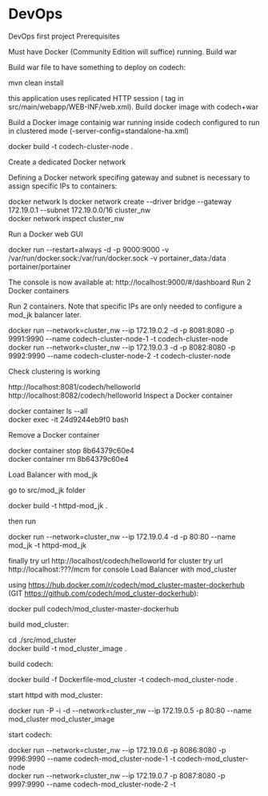 # DevOps
DevOps first project
Prerequisites

Must have Docker (Community Edition will suffice) running.
Build war

Build war file to have something to deploy on codech:

mvn clean install

this application uses replicated HTTP session (<distributable/> tag in src/main/webapp/WEB-INF/web.xml).
Build docker image with codech+war

Build a Docker image containig war running inside codech configured to run in clustered mode (-server-config=standalone-ha.xml)

docker build -t codech-cluster-node .

Create a dedicated Docker network

Defining a Docker network specifing gateway and subnet is necessary to assign specific IPs to containers:

docker network ls 
docker network create --driver bridge --gateway 172.19.0.1 --subnet 172.19.0.0/16 cluster_nw  
docker network inspect cluster_nw  

Run a Docker web GUI

docker run --restart=always -d -p 9000:9000 -v /var/run/docker.sock:/var/run/docker.sock -v portainer_data:/data portainer/portainer  

The console is now available at: http://localhost:9000/#/dashboard
Run 2 Docker containers

Run 2 containers.
Note that specific IPs are only needed to configure a mod_jk balancer later.

docker run --network=cluster_nw --ip 172.19.0.2 -d -p 8081:8080 -p 9991:9990 --name codech-cluster-node-1 -t codech-cluster-node  
docker run --network=cluster_nw --ip 172.19.0.3 -d -p 8082:8080 -p 9992:9990 --name codech-cluster-node-2 -t codech-cluster-node

Check clustering is working

http://localhost:8081/codech/helloworld
http://localhost:8082/codech/helloworld
Inspect a Docker container

docker container ls --all  
docker exec -it 24d9244eb9f0 bash

Remove a Docker container

docker container stop 8b64379c60e4  
docker container rm 8b64379c60e4

Load Balancer with mod_jk

go to src/mod_jk folder

docker build -t httpd-mod_jk .

then run

docker run --network=cluster_nw --ip 172.19.0.4 -d -p 80:80 --name mod_jk -t httpd-mod_jk

finally try url http://localhost/codech/helloworld for cluster try url http://localhost:???/mcm for console
Load Balancer with mod_cluster

using https://hub.docker.com/r/codech/mod_cluster-master-dockerhub (GIT https://github.com/codech/mod_cluster-dockerhub):

docker pull codech/mod_cluster-master-dockerhub

build mod_cluster:

cd ./src/mod_cluster  
docker build -t mod_cluster_image . 

build codech:

docker build -f Dockerfile-mod_cluster -t codech-mod_cluster-node .

start httpd with mod_cluster:

docker run -P -i -d --network=cluster_nw --ip 172.19.0.5 -p 80:80 --name mod_cluster mod_cluster_image 

start codech:

docker run --network=cluster_nw --ip 172.19.0.6 -p 8086:8080 -p 9996:9990 --name codech-mod_cluster-node-1 -t codech-mod_cluster-node  
docker run --network=cluster_nw --ip 172.19.0.7 -p 8087:8080 -p 9997:9990 --name codech-mod_cluster-node-2 -t